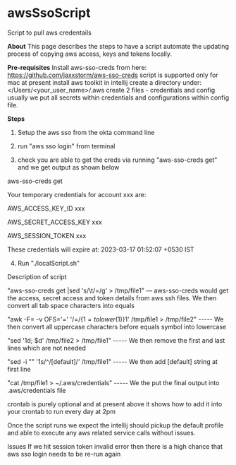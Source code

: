 # awsSsoScript
Script to pull aws credentails

**About**
This page describes the steps to have a script automate the updating process of copying aws access, keys and tokens locally.

**Pre-requisites**
Install aws-sso-creds from here: https://github.com/jaxxstorm/aws-sso-creds
script is supported only for mac at present
install aws toolkit in intellij
create a directory under: </Users/<your_user_name>/.aws
create 2 files - credentials and config
usually we put all secrets within credentials and configurations within config file.

**Steps**
1. Setup the aws sso from the okta command line

2. run "aws sso login" from terminal

3. check you are able to get the creds via running "aws-sso-creds get" and we get output as shown below
 
 aws-sso-creds get
 
  Your temporary credentials for account xxx are:
  
  AWS_ACCESS_KEY_ID xxx
  
  AWS_SECRET_ACCESS_KEY xxx
  
  AWS_SESSION_TOKEN xxx
  
  These credentials will expire at: 2023-03-17 01:52:07 +0530 IST

4. Run "./localScript.sh"

Description of script

"aws-sso-creds get |sed 's/\t/=/g' > /tmp/file1"  — aws-sso-creds would get the access, secret access and token details from aws ssh files. We then convert all tab space characters into equals

"awk -F= -v OFS='=' '/=/{$1=tolower($1)}1' /tmp/file1 > /tmp/file2" ----- We then convert all uppercase characters before equals symbol into lowercase

"sed '1d; $d' /tmp/file2 > /tmp/file1" ----- We then remove the first and last lines which are not needed

"sed -i "" '1s/^/[default]/' /tmp/file1" ----- We then add [default] string at first line

"cat /tmp/file1 > ~/.aws/credentials" ----- We the put the final output into .aws/credentials file

crontab is purely optional and at present above it shows how to add it into your crontab to run every day at 2pm

Once the script runs we expect the intellij should pickup the default profile and able to execute any aws related service calls without issues.

Issues
If we hit session token invalid error then there is a high chance that aws sso login needs to be re-run again
